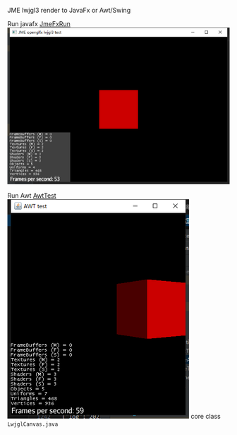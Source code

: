 

JME lwjgl3 render to JavaFx or Awt/Swing

Run javafx
[JmeFxRun](fx-test%2Fsrc%2Fmain%2Fjava%2Fcom%2Fexample%2Ffxtest%2FJmeFxRun.java)
![img_1.png](imge%2Fimg_1.png)

Run Awt
[AwtTest](awt-test%2Fsrc%2Fmain%2Fjava%2Fcn%2Fdonting%2Ftest%2FAwtTest.java)
![img.png](imge%2Fimg.png)
core class  ``LwjglCanvas.java``